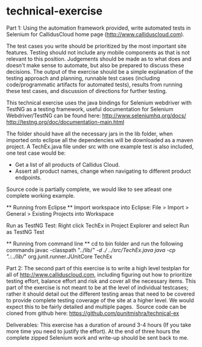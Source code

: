 # technical-exercise
Part 1:
Using the automation framework provided, write automated tests in Selenium for CallidusCloud home page (http://www.calliduscloud.com). 

The test cases you write should be prioritized by the most important site features. Testing should not include any mobile components as that is not relevant to this position. Judgements should be made as to what does and doesn't make sense to automate, but also be prepared to discuss these decisions. The output of the exercise should be a simple explanation of the testing approach and planning, runnable test cases (including code/programmatic artifacts for automated tests), results from running these test cases, and discussion of directions for further testing. 

This technical exercise uses the java bindings for Selenium webdriver with TestNG as a testing framework, useful documentation for Selenium Webdriver/TestNG can be found here:
http://www.seleniumhq.org/docs/
http://testng.org/doc/documentation-main.html

The folder should have all the necessary jars in the lib folder, when imported onto eclipse all the dependencies will be downloaded as a maven project. A TechEx.java file under src with one example test is also included, one test case would be: 
- Get a list of all products of Callidus Cloud.
- Assert all product names, change when navigating to different product endpoints. 

Source code is partially complete, we would like to see atleast one complete working example. 

** Running from Eclipse **
Import workspace into Eclipse:
File > Import > General > Existing Projects into Workspace

Run as TestNG Test:
Right click TechEx in Project Explorer and select Run as TestNG Test

** Running from command line **
cd to bin folder and run the following commands
javac -classpath "../lib/*" -d ./ ../src/TechEx.java
java -cp ".:../lib/*" org.junit.runner.JUnitCore TechEx

Part 2:
The second part of this exercise is to write a high level testplan for all of http://www.calliduscloud.com, including figuring out how to prioritize testing effort, balance effort and risk and cover all the necessary items. This part of the exercise is not meant to be at the level of individual testcases; rather it should detail out the different testing areas that need to be covered to provide complete testing coverage of the site at a higher level. We would expect this to be fairly detailed and multiple pages.
​
Source code can be cloned from github here: 
https://github.com/punitmishra/technical-ex

Deliverables: This exercise has a duration of around 3-4 hours (If you take more time you need to justify the effort). At the end of three hours the complete zipped Selenium work and write-up should be sent back to me. 
